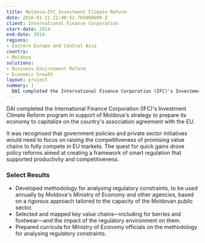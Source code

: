 ```yaml
---
title: Moldova—IFC Investment Climate Reform
date: 2016-01-21 22:40:52.765000000 Z
client: International Finance Corporation
start-date: 2014
end-date: 2014
regions:
- Eastern Europe and Central Asia
country:
- Moldova
solutions:
- Business Environment Reform
- Economic Growth
layout: project
summary: |
  DAI completed the International Finance Corporation (IFC)'s Investment Climate Reform program in support of Moldova's strategy to prepare its economy to capitalize on the country's association agreement with the EU.
---
```

DAI completed the International Finance Corporation (IFC)'s Investment Climate Reform program in support of Moldova's strategy to prepare its economy to capitalize on the country's association agreement with the EU.

It was recognised that government policies and private sector initiatives would need to focus on raising the competitiveness of promising value chains to fully compete in EU markets. The quest for quick gains drove policy reforms aimed at creating a framework of smart regulation that supported productivity and competitiveness.

###  Select Results

* Developed methodology for analysing regulatory constraints, to be used annually by Moldova's Ministry of Economy and other agencies, based on a rigorous approach tailored to the capacity of the Moldovan public sector.
* Selected and mapped key value chains—including for berries and footwear—and the impact of the regulatory environment on them.
* Prepared curricula for Ministry of Economy officials on the methodology for analysing regulatory constraints.
